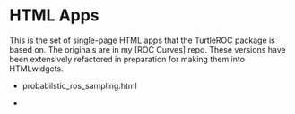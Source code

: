 # HTML Apps

This is the set of single-page HTML apps that the TurtleROC package is based on. The originals are in my [ROC Curves] repo. These versions have been extensively refactored in preparation for making them into HTMLwidgets.

* probabilstic_ros_sampling.html

* 

